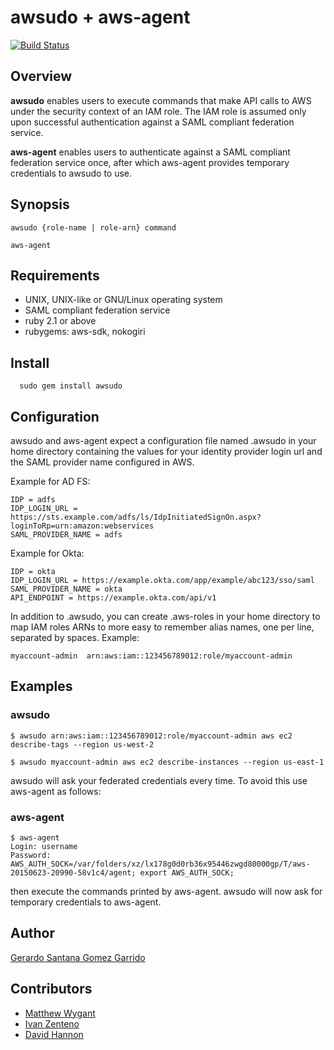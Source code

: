 awsudo + aws-agent
==================

[![Build Status](https://travis-ci.org/electronicarts/awsudo.svg?branch=master)](https://travis-ci.org/electronicarts/awsudo)

Overview
------------

**awsudo** enables users to execute commands that make API calls to AWS under
the security context of an IAM role. The IAM role is assumed only upon
successful authentication against a SAML compliant federation service.

**aws-agent** enables users to authenticate against a SAML compliant federation
service once, after which aws-agent provides temporary credentials to awsudo
to use.

Synopsis
------------

    awsudo {role-name | role-arn} command
     
    aws-agent
     
Requirements
------------

  * UNIX, UNIX-like or GNU/Linux operating system
  * SAML compliant federation service
  * ruby 2.1 or above
  * rubygems: aws-sdk, nokogiri

Install
------------

      sudo gem install awsudo

Configuration
------------

awsudo and aws-agent expect a configuration file named .awsudo in your home directory
containing the values for your identity provider login url and the SAML provider name
configured in AWS.

Example for AD FS:

    IDP = adfs
    IDP_LOGIN_URL = https://sts.example.com/adfs/ls/IdpInitiatedSignOn.aspx?loginToRp=urn:amazon:webservices
    SAML_PROVIDER_NAME = adfs

Example for Okta:

    IDP = okta
    IDP_LOGIN_URL = https://example.okta.com/app/example/abc123/sso/saml
    SAML_PROVIDER_NAME = okta
    API_ENDPOINT = https://example.okta.com/api/v1

In addition to .awsudo, you can create .aws-roles in your home directory to map
IAM roles ARNs to more easy to remember alias names, one per line, separated by spaces. Example:

    myaccount-admin  arn:aws:iam::123456789012:role/myaccount-admin
 
Examples
------------

### awsudo

    $ awsudo arn:aws:iam::123456789012:role/myaccount-admin aws ec2 describe-tags --region us-west-2
     
    $ awsudo myaccount-admin aws ec2 describe-instances --region us-east-1

awsudo will ask your federated credentials every time. To avoid this use aws-agent as follows:

### aws-agent

    $ aws-agent
    Login: username
    Password:
    AWS_AUTH_SOCK=/var/folders/xz/lx178g0d0rb36x95446zwgd80000gp/T/aws-20150623-20990-58v1c4/agent; export AWS_AUTH_SOCK;

then execute the commands printed by aws-agent. awsudo will now ask for temporary credentials to aws-agent.

Author
-------

[Gerardo Santana Gomez Garrido](https://github.com/santana)

Contributors
-------------
  * [Matthew Wygant](https://github.com/mkwygant)
  * [Ivan Zenteno](https://github.com/k001)
  * [David Hannon](https://github.com/dhannon)
